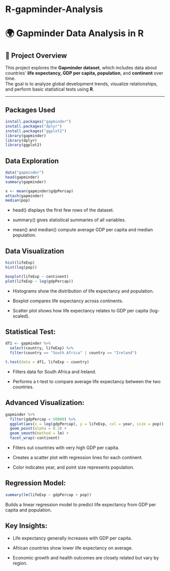 # R-gapminder-Analysis
# 🌍 Gapminder Data Analysis in R

## 📘 Project Overview
This project explores the **Gapminder dataset**, which includes data about countries' **life expectancy, GDP per capita, population**, and **continent** over time.  
The goal is to analyze global development trends, visualize relationships, and perform basic statistical tests using **R**.

---

## Packages Used
```R
install.packages("gapminder")
install.packages("dplyr")
install.packages("ggplot2")
library(gapminder)
library(dplyr)
library(ggplot2)
```
## Data Exploration

```R
data("gapminder")
head(gapminder)
summary(gapminder)

x <- mean(gapminder$gdpPercap)
attach(gapminder)
median(pop)
```
- head() displays the first few rows of the dataset.

- summary() gives statistical summaries of all variables.

- mean() and median() compute average GDP per capita and median population.

## Data Visualization

```R
hist(lifeExp)
hist(log(pop))

boxplot(lifeExp ~ continent)
plot(lifeExp ~ log(gdpPercap))
```

- Histograms show the distribution of life expectancy and population.

- Boxplot compares life expectancy across continents.

- Scatter plot shows how life expectancy relates to GDP per capita (log-scaled).

## Statistical Test:

```R
df1 <- gapminder %>%
  select(country, lifeExp) %>%
  filter(country == "South Africa" | country == "Ireland")

t.test(data = df1, lifeExp ~ country)
```

- Filters data for South Africa and Ireland.

- Performs a t-test to compare average life expectancy between the two countries.

## Advanced Visualization:

```R
gapminder %>%
  filter(gdpPercap < 50000) %>%
  ggplot(aes(x = log(gdpPercap), y = lifeExp, col = year, size = pop)) +
  geom_point(alpha = 0.3) +
  geom_smooth(method = lm) +
  facet_wrap(~continent)
```
- Filters out countries with very high GDP per capita.

- Creates a scatter plot with regression lines for each continent.

- Color indicates year, and point size represents population.


## Regression Model:
```R
summary(lm(lifeExp ~ gdpPercap + pop))
```
Builds a linear regression model to predict life expectancy from GDP per capita and population.

## Key Insights:

- Life expectancy generally increases with GDP per capita.

- African countries show lower life expectancy on average.

- Economic growth and health outcomes are closely related but vary by region.
